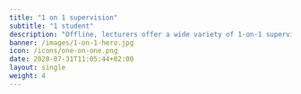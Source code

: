 ```yaml
---
title: "1 on 1 supervision"
subtitle: "1 student"
description: "Offline, lecturers offer a wide variety of 1-on-1 supervision, from individual assignments to thesis and internship supervision.The lecturer’s focus is to provide support and feedback and to assess each student’s progress and final level. Along the road, the lecturer tailors his teaching approach to the students’ needs. The goals for students are to ***assess their progress and deficiencies*** to meet the ***course goals***. Let’s take this online!"
banner: /images/1-on-1-hero.jpg
icon: /icons/one-on-one.png
date: 2020-07-31T11:05:44+02:00
layout: single
weight: 4
---
```

